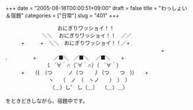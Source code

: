 +++
date = "2005-08-18T00:00:51+09:00"
draft = false
title = "わっしょい＆宿題"
categories = ["日常"]
slug = "401"
+++

<div>　　　　　　　　　　おにぎりワッショイ！！</div>
<div>　　　　　　　＼＼　 おにぎりワッショイ！！　／／</div>
<div>　　　+　　　+　＼＼　おにぎりワッショイ！！／+</div>
<div>　　　　　　　　　　　　　　　　　　　　　　　　　　　　　　+</div>
<div>.　　　　　+　　　 ／■＼　／■＼　 ／■＼　　+</div>
<div>　　　　　　　　（　´∀｀∩（´∀｀∩）（　´∀｀）</div>
<div>　　　+　　（(　（つ　　　ノ（つ　　丿（つ　　つ　)）　　+</div>
<div>　　　　　　　　 ヽ　 （　ノ　（　ヽノ　　）　）　）</div>
<div>　　　　　　　　　（＿）し'　し（＿）　 （＿）＿）</div>
&nbsp;
<div>をときどきしながら、宿題中です。</div>

